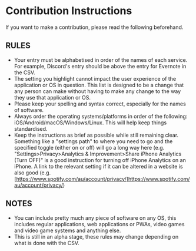 # Contribution Instructions

If you want to make a contribution, please read the following beforehand.

## RULES
- Your entry must be alphabetised in order of the names of each service. For example, Discord's entry should be above the entry for Evernote in the CSV.
- The setting you highlight cannot impact the user experience of the application or OS in question. This list is designed to be a change that any person can make without having to make any change to the way they use that application or OS.
- Please keep your spelling and syntax correct, especially for the names of software.
- Always order the operating systems/platforms in order of the following: iOS/Android/macOS/Windows/Linux. This will help keep things standardised.
- Keep the instructions as brief as possible while still remaining clear. Something like a "settings path" to where you need to go and the specified toggle (either on or off) will go a long way here (e.g. "Settings>Privacy>Analytics & Improvement>Share iPhone Analytics (Turn OFF)" is a good instruction for turning off iPhone Analytics on an iPhone. A link to the relevant setting if it can be altered in a website is also good (e.g. [https://www.spotify.com/au/account/privacy/]https://www.spotify.com/au/account/privacy/)

## NOTES
- You can include pretty much any piece of software on any OS, this includes regular applications, web applications or PWAs, video games and video game systems and anything else.
- This is still in an alpha stage, these rules may change depending on what is done with the CSV.
